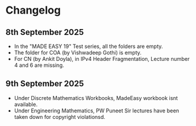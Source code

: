 # Changelog
## 8th September 2025
+ In the "MADE EASY 19" Test series, all the folders are empty.
+ The folder for COA (by Vishwadeep Gothi) is empty.
+ For CN (by Ankit Doyla), in IPv4 Header Fragmentation, Lecture number 4 and 6 are missing.
## 9th September 2025
+ Under Discrete Mathematics Workbooks, MadeEasy workbook isnt available.
+ Under Engineering Mathematics, PW Puneet Sir lectures have been taken down for copyright violationsd.
